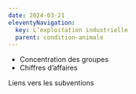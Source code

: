 ```yaml
---
date: 2024-03-21
eleventyNavigation:
  key: L’exploitation industrielle
  parent: condition-animale
---
```


- Concentration des groupes
- Chiffres d’affaires

Liens vers les subventions


